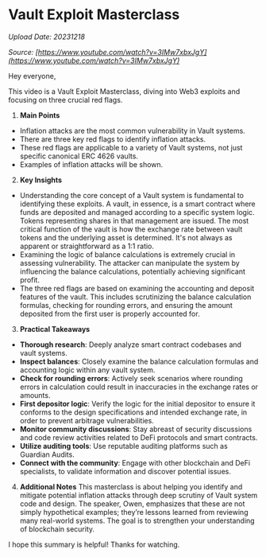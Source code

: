 # Vault Exploit Masterclass

*Upload Date: 20231218*

*Source: [https://www.youtube.com/watch?v=3IMw7xbxJgY](https://www.youtube.com/watch?v=3IMw7xbxJgY)*

Hey everyone,

This video is a Vault Exploit Masterclass, diving into Web3 exploits and focusing on three crucial red flags.

1. **Main Points**
*   Inflation attacks are the most common vulnerability in Vault systems.
*   There are three key red flags to identify inflation attacks.
*   These red flags are applicable to a variety of Vault systems, not just specific canonical ERC 4626 vaults.
*   Examples of inflation attacks will be shown.

2. **Key Insights**
*   Understanding the core concept of a Vault system is fundamental to identifying these exploits.  A vault, in essence, is a smart contract where funds are deposited and managed according to a specific system logic.  Tokens representing shares in that management are issued.  The most critical function of the vault is how the exchange rate between vault tokens and the underlying asset is determined. It's not always as apparent or straightforward as a 1:1 ratio.
*   Examining the logic of balance calculations is extremely crucial in assessing vulnerability. The attacker can manipulate the system by influencing the balance calculations, potentially achieving significant profit.
* The three red flags are based on examining the accounting and deposit features of the vault.   This includes scrutinizing the balance calculation formulas, checking for rounding errors, and ensuring the amount deposited from the first user is properly accounted for.

3. **Practical Takeaways**
*   **Thorough research**: Deeply analyze smart contract codebases and vault systems.
*   **Inspect balances**: Closely examine the balance calculation formulas and accounting logic within any vault system.
*   **Check for rounding errors**: Actively seek scenarios where rounding errors in calculation could result in inaccuracies in the exchange rates or amounts.
*   **First depositor logic**: Verify the logic for the initial depositor to ensure it conforms to the design specifications and intended exchange rate, in order to prevent arbitrage vulnerabilities.
*	**Monitor community discussions**: Stay abreast of security discussions and code review activities related to DeFi protocols and smart contracts.
*   **Utilize auditing tools**: Use reputable auditing platforms such as Guardian Audits.
*	**Connect with the community**: Engage with other blockchain and DeFi specialists, to validate information and discover potential issues.


4. **Additional Notes**
This masterclass is about helping you identify and mitigate potential inflation attacks through deep scrutiny of Vault system code and design. The speaker, Owen, emphasizes that these are not simply hypothetical examples; they’re lessons learned from reviewing many real-world systems.  The goal is to strengthen your understanding of blockchain security.


I hope this summary is helpful!  Thanks for watching.